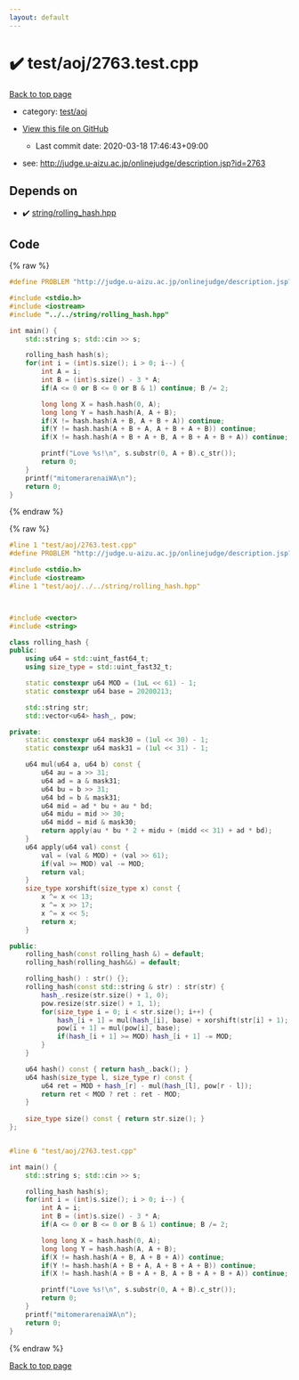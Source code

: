 ```yaml
---
layout: default
---
```


<!-- mathjax config similar to math.stackexchange -->
<script type="text/javascript" async
  src="https://cdnjs.cloudflare.com/ajax/libs/mathjax/2.7.5/MathJax.js?config=TeX-MML-AM_CHTML">
</script>
<script type="text/x-mathjax-config">
  MathJax.Hub.Config({
    TeX: { equationNumbers: { autoNumber: "AMS" }},
    tex2jax: {
      inlineMath: [ ['$','$'] ],
      processEscapes: true
    },
    "HTML-CSS": { matchFontHeight: false },
    displayAlign: "left",
    displayIndent: "2em"
  });
</script>

<script type="text/javascript" src="https://cdnjs.cloudflare.com/ajax/libs/jquery/3.4.1/jquery.min.js"></script>
<script src="https://cdn.jsdelivr.net/npm/jquery-balloon-js@1.1.2/jquery.balloon.min.js" integrity="sha256-ZEYs9VrgAeNuPvs15E39OsyOJaIkXEEt10fzxJ20+2I=" crossorigin="anonymous"></script>
<script type="text/javascript" src="../../../assets/js/copy-button.js"></script>
<link rel="stylesheet" href="../../../assets/css/copy-button.css" />


# :heavy_check_mark: test/aoj/2763.test.cpp

<a href="../../../index.html">Back to top page</a>

* category: <a href="../../../index.html#0d0c91c0cca30af9c1c9faef0cf04aa9">test/aoj</a>
* <a href="{{ site.github.repository_url }}/blob/master/test/aoj/2763.test.cpp">View this file on GitHub</a>
    - Last commit date: 2020-03-18 17:46:43+09:00


* see: <a href="http://judge.u-aizu.ac.jp/onlinejudge/description.jsp?id=2763">http://judge.u-aizu.ac.jp/onlinejudge/description.jsp?id=2763</a>


## Depends on

* :heavy_check_mark: <a href="../../../library/string/rolling_hash.hpp.html">string/rolling_hash.hpp</a>


## Code

<a id="unbundled"></a>
{% raw %}
```cpp
#define PROBLEM "http://judge.u-aizu.ac.jp/onlinejudge/description.jsp?id=2763"

#include <stdio.h>
#include <iostream>
#include "../../string/rolling_hash.hpp"

int main() {
	std::string s; std::cin >> s;

	rolling_hash hash(s);
	for(int i = (int)s.size(); i > 0; i--) {
		int A = i;
		int B = (int)s.size() - 3 * A;
		if(A <= 0 or B <= 0 or B & 1) continue; B /= 2;

		long long X = hash.hash(0, A);
		long long Y = hash.hash(A, A + B);
		if(X != hash.hash(A + B, A + B + A)) continue;
		if(Y != hash.hash(A + B + A, A + B + A + B)) continue;
		if(X != hash.hash(A + B + A + B, A + B + A + B + A)) continue;

		printf("Love %s!\n", s.substr(0, A + B).c_str());
		return 0;
	}
	printf("mitomerarenaiWA\n");
	return 0;
}

```
{% endraw %}

<a id="bundled"></a>
{% raw %}
```cpp
#line 1 "test/aoj/2763.test.cpp"
#define PROBLEM "http://judge.u-aizu.ac.jp/onlinejudge/description.jsp?id=2763"

#include <stdio.h>
#include <iostream>
#line 1 "test/aoj/../../string/rolling_hash.hpp"



#include <vector>
#include <string>

class rolling_hash {
public:
	using u64 = std::uint_fast64_t;
	using size_type = std::uint_fast32_t;

	static constexpr u64 MOD = (1uL << 61) - 1;
	static constexpr u64 base = 20200213;

	std::string str;
	std::vector<u64> hash_, pow;

private:
	static constexpr u64 mask30 = (1ul << 30) - 1;
	static constexpr u64 mask31 = (1ul << 31) - 1;

	u64 mul(u64 a, u64 b) const {
		u64 au = a >> 31;
		u64 ad = a & mask31;
		u64 bu = b >> 31;
		u64 bd = b & mask31;
		u64 mid = ad * bu + au * bd;
		u64 midu = mid >> 30;
		u64 midd = mid & mask30;
		return apply(au * bu * 2 + midu + (midd << 31) + ad * bd);
	}
	u64 apply(u64 val) const {
		val = (val & MOD) + (val >> 61);
		if(val >= MOD) val -= MOD;
		return val;
	}
	size_type xorshift(size_type x) const {
		x ^= x << 13;
		x ^= x >> 17;
		x ^= x << 5;
		return x;
	}

public:
	rolling_hash(const rolling_hash &) = default;
	rolling_hash(rolling_hash&&) = default;

	rolling_hash() : str() {};
	rolling_hash(const std::string & str) : str(str) {
		hash_.resize(str.size() + 1, 0);
		pow.resize(str.size() + 1, 1);
		for(size_type i = 0; i < str.size(); i++) {
			hash_[i + 1] = mul(hash_[i], base) + xorshift(str[i] + 1);
			pow[i + 1] = mul(pow[i], base);
			if(hash_[i + 1] >= MOD) hash_[i + 1] -= MOD;
		}
	}

	u64 hash() const { return hash_.back(); }
	u64 hash(size_type l, size_type r) const {
		u64 ret = MOD + hash_[r] - mul(hash_[l], pow[r - l]);
		return ret < MOD ? ret : ret - MOD;
	}
	
	size_type size() const { return str.size(); }
};


#line 6 "test/aoj/2763.test.cpp"

int main() {
	std::string s; std::cin >> s;

	rolling_hash hash(s);
	for(int i = (int)s.size(); i > 0; i--) {
		int A = i;
		int B = (int)s.size() - 3 * A;
		if(A <= 0 or B <= 0 or B & 1) continue; B /= 2;

		long long X = hash.hash(0, A);
		long long Y = hash.hash(A, A + B);
		if(X != hash.hash(A + B, A + B + A)) continue;
		if(Y != hash.hash(A + B + A, A + B + A + B)) continue;
		if(X != hash.hash(A + B + A + B, A + B + A + B + A)) continue;

		printf("Love %s!\n", s.substr(0, A + B).c_str());
		return 0;
	}
	printf("mitomerarenaiWA\n");
	return 0;
}

```
{% endraw %}

<a href="../../../index.html">Back to top page</a>


